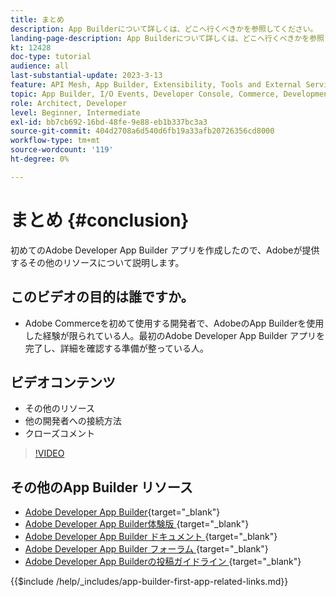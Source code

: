 ```yaml
---
title: まとめ
description: App Builderについて詳しくは、どこへ行くべきかを参照してください。
landing-page-description: App Builderについて詳しくは、どこへ行くべきかを参照してください。
kt: 12428
doc-type: tutorial
audience: all
last-substantial-update: 2023-3-13
feature: API Mesh, App Builder, Extensibility, Tools and External Services, Backend Development
topic: App Builder, I/O Events, Developer Console, Commerce, Development, Integrations
role: Architect, Developer
level: Beginner, Intermediate
exl-id: bb7cb692-16bd-48fe-9e88-eb1b337bc3a3
source-git-commit: 404d2708a6d540d6fb19a33afb20726356cd8000
workflow-type: tm+mt
source-wordcount: '119'
ht-degree: 0%

---
```


# まとめ {#conclusion}

初めてのAdobe Developer App Builder アプリを作成したので、Adobeが提供するその他のリソースについて説明します。

## このビデオの目的は誰ですか。

* Adobe Commerceを初めて使用する開発者で、AdobeのApp Builderを使用した経験が限られている人。最初のAdobe Developer App Builder アプリを完了し、詳細を確認する準備が整っている人。

## ビデオコンテンツ

* その他のリソース
* 他の開発者への接続方法
* クローズコメント

>[!VIDEO](https://video.tv.adobe.com/v/3421075?quality=12&learn=on&captions=jpn)

## その他のApp Builder リソース

* [Adobe Developer App Builder](https://developer.adobe.com/app-builder/){target="_blank"}
* [Adobe Developer App Builder体験版 &#x200B;](https://developer.adobe.com/app-builder/trial/){target="_blank"}
* [Adobe Developer App Builder ドキュメント &#x200B;](https://developer.adobe.com/app-builder/docs/overview/){target="_blank"}
* [Adobe Developer App Builder フォーラム &#x200B;](https://experienceleaguecommunities.adobe.com/t5/project-firefly/ct-p/project-firefly?profile.language=ja){target="_blank"}
* [Adobe Developer App Builderの投稿ガイドライン &#x200B;](https://developer.adobe.com/app-builder/docs/guides/contribution_guides/){target="_blank"}

{{$include /help/_includes/app-builder-first-app-related-links.md}}
